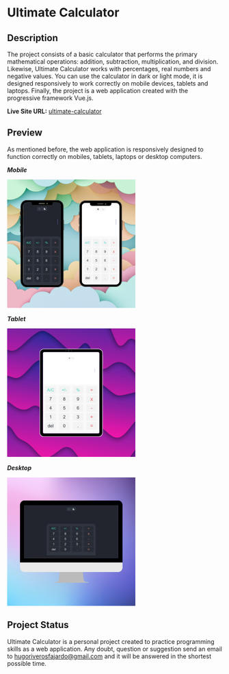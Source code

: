 # Ultimate Calculator 

## Description

The project consists of a basic calculator that performs the primary mathematical operations: addition, subtraction, multiplication, and division. Likewise, Ultimate Calculator works with percentages, real numbers and negative values. You can use the calculator in dark or light mode, it is designed responsively to work correctly on mobile devices, tablets and laptops. Finally, the project is a web application created with the progressive framework Vue.js.

**Live Site URL:** [ultimate-calculator](https://hugoriveros18.github.io/ultimate-calculator/)

## Preview
As mentioned before, the web application is responsively designed to function correctly on mobiles, tablets, laptops or desktop computers.

***Mobile***

<img src="./preview_images/mobile-version.png" width="300"/>

***Tablet***

<img src="./preview_images/tablet-version.png" width="300"/>


***Desktop***

<img src="./preview_images/desktop-version.png" width="300"/>

## Project Status

Ultimate Calculator is a personal project created to practice programming skills as a web application. Any doubt, question or suggestion send an email to hugoriverosfajardo@gmail.com and it will be answered in the shortest possible time.
